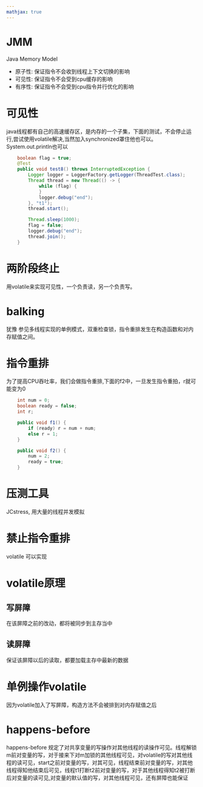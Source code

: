 ```yaml
---
mathjax: true
---
```


# JMM
 Java Memory Model
- 原子性: 保证指令不会收到线程上下文切换的影响
- 可见性: 保证指令不会受到cpu缓存的影响
- 有序性: 保证指令不会受到cpu指令并行优化的影响

<!-- more -->

# 可见性
 java线程都有自己的高速缓存区，是内存的一个子集，下面的测试，不会停止运行,尝试使用volatile解决,当然加入synchronized罩住他也可以。System.out.println也可以
```java
    boolean flag = true;
    @Test
    public void test8() throws InterruptedException {
        Logger logger = LoggerFactory.getLogger(ThreadTest.class);
        Thread thread = new Thread(() -> {
            while (flag) {
            }
            logger.debug("end");
        }, "t1");
        thread.start();

        Thread.sleep(1000);
        flag = false;
        logger.debug("end");
        thread.join();
    }
```

# 两阶段终止
 用volatile来实现可见性，一个负责读，另一个负责写。

# balking
 犹豫
 参见多线程实现的单例模式，双重检查锁，指令重排发生在构造函数和对内存赋值之间。

# 指令重排
 为了提高CPU吞吐率，我们会做指令重排,下面的f2中，一旦发生指令重拍，r就可能变为0
```java
    int num = 0;
    boolean ready = false;
    int r;

    public void f1() {
        if (ready) r = num + num;
        else r = 1;
    }

    public void f2() {
        num = 2;
        ready = true;
    }
```

# 压测工具
 JCstress, 用大量的线程并发模拟

# 禁止指令重排
 volatile 可以实现

# volatile原理
## 写屏障
 在该屏障之前的改动，都将被同步到主存当中
## 读屏障
 保证该屏障以后的读取，都要加载主存中最新的数据

# 单例操作volatile
 因为volatile加入了写屏障，构造方法不会被排到对内存赋值之后

# happens-before
 happens-before 规定了对共享变量的写操作对其他线程的读操作可见。线程解锁m前对变量的写，对于接来下对m加锁的其他线程可见，对volatile的写对其他线程的读可见，start之前对变量的写，对其可见，线程结束前对变量的写，对其他线程得知他结束后可见，线程t1打断t2前对变量的写，对于其他线程得知t2被打断后对变量的读可见,对变量的默认值的写，对其他线程可见，还有屏障也能保证

